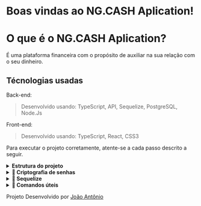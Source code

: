 # Boas vindas ao NG.CASH Aplication!

# O que é o NG.CASH Aplication?

É uma plataforma financeira com o propósito de auxiliar na sua relação com o seu dinheiro.

## Técnologias usadas

Back-end:
> Desenvolvido usando: TypeScript, API, Sequelize, PostgreSQL, Node.Js

Front-end:
> Desenvolvido usando: TypeScript, React, CSS3


Para executar o projeto corretamente, atente-se a cada passo descrito a seguir.

<details>
<summary><strong> Estrutura do projeto</strong></summary><br />

O projeto é composto de 4 entidades importantes para sua estrutura:

1️⃣ **Banco de dados:**
  - Contém um container docker PostgreSQL já configurado no docker-compose através de um serviço definido como `db`.
  - Tem o papel de fornecer dados para o serviço de _backend_.

2️⃣ **Back-end:**
 - Deve rodar na porta `3001`, pois o front-end faz requisições para ele nessa porta por padrão;
 - A aplicação é inicializada a partir do arquivo `app/backend/src/server.ts`;

3️⃣ **Front-end:**
  - Deve rodar na porta `3001`;
  - O front se comunica com serviço de back-end pela url `http://localhost:3001` através dos endpoints contruídos.

4️⃣ **Docker:**
  - O `docker-compose` tem a responsabilidade de unir todos os serviços conteinerizados (backend, frontend e db) e subir o projeto completo com o comando `npm run compose:up`;
  - Cada serviço tem sua `Dockerfile` corretamente configurada em suas raízes (`front-end` e `back-end`), tornando possível a inicializar a aplicação;

</details>

</details>

<details id='Criptografia-de-senhas'>
<summary><strong>🔐 Criptografia de senhas </strong></summary><br />

⚠️ A biblioteca utilizada para criptografar a senha no banco de dados é a `bcryptjs` [bcryptjs npm](https://www.npmjs.com/package/bcryptjs).

</details>

<details id='sequelize'>
  <summary><strong>🎲 Sequelize</strong></summary>
  <br/>

  ⚠️ O `package.json` do diretório `app/backend` contém um script `db:reset` que é responsável por "dropar" o banco, recriar e executar as _migrations_ . Você pode executá-lo com o commando `npm run db:reset` se por algum motivo precisar recriar a base de dados;


  ⚠️ Quaisquer execução referente ao sequelize-cli deve ser realizada dentro do diretório `app/backend`. Certifique-se de que antes de rodar comandos do sequelize já exista uma versão compilada do back-end (diretório `app/build`), caso contrário basta executar `npm run build` para compilar. O sequelize só funcionará corretamente se o projeto estiver compilado.

  ⚠️ **O sequelize já foi inicializado, portanto NÃO é necessário executar o `sequelize init` novamente**

</details>

<details>
  <summary><strong> 👀 Comandos úteis </strong></summary><br />

  - Assim que você baixar o projeto rode o comando `npm install` na pasta raiz do projeto para **instalar as dependências gerais do projeto**;
  - Você pode **subir ou descer uma aplicação do compose**, utilizando `npm run` com os scripts `compose:up`, `compose:down`;
  - Os comando de _compose_ anteriores estão configurados para executar o _docker-compose_ com o terminal desanexado (detached mode `-d`). Caso queira acompanhar os logs de um serviço em tempo real pelo terminal, basta executar `npm run logs [nome_do_servico]` onde _nome_do_servico_ é opcional e pode receber os serviços _backend_, _frontend_ ou _db_
</details>

Projeto Desenvolvido por [João Antônio](https://github.com/JoaopSilvaa)
